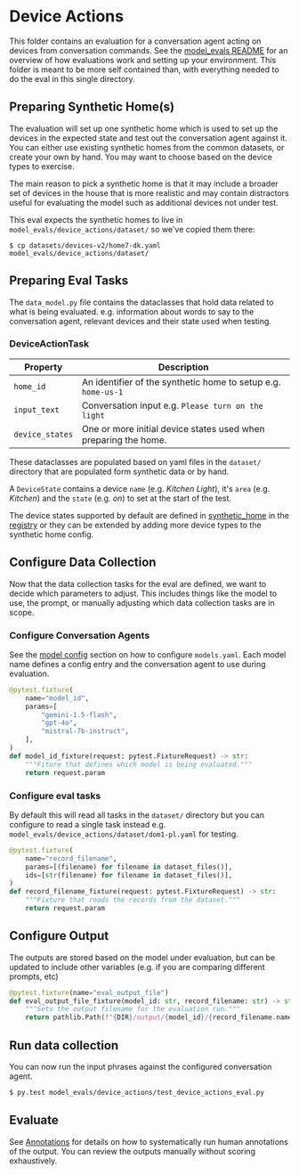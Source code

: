 # Device Actions

This folder contains an evaluation for a conversation agent acting on devices from
conversation commands. See the [model_evals README](../README.md)
for an overview of how evaluations work and setting up your environment. This
folder is meant to be more self contained than, with everything needed to do
the eval in this single directory.

## Preparing Synthetic Home(s)

The evaluation will set up one synthetic home which is used to set up the devices
in the expected state and test out the conversation agent against it. You can
either use existing synthetic homes from the common datasets, or create your own
by hand. You may want to choose based on the device types to exercise.

The main reason to pick a synthetic home is that it may include a broader set of
devices in the house that is more realistic and may contain distractors useful
for evaluating the model such as additional devices not under test.

This eval expects the synthetic homes to live in `model_evals/device_actions/dataset/`
so we've copied them there:

```
$ cp datasets/devices-v2/home7-dk.yaml model_evals/device_actions/dataset/
```

## Preparing Eval Tasks

The `data_model.py` file contains the dataclasses that hold data related to what
is being evaluated. e.g. information about words to say to the conversation agent,
relevant devices and their state used when testing.

### DeviceActionTask

| Property        | Description                                                     |
| --------------- | --------------------------------------------------------------- |
| `home_id`       | An identifier of the synthetic home to setup e.g. `home-us-1`   |
| `input_text`    | Conversation input e.g. `Please turn on the light`              |
| `device_states` | One or more initial device states used when preparing the home. |

These dataclasses are populated based on yaml files in the `dataset/` directory
that are populated form synthetic data or by hand.

A `DeviceState` contains a device `name` (e.g. _Kitchen Light_), it's `area` (e.g. _Kitchen_)
and the `state` (e.g. _on_) to set at the start of the test.

The device states supported by default are defined in [synthetic_home](https://github.com/allenporter/synthetic-home) in the [registry](https://github.com/allenporter/synthetic-home/tree/main/synthetic_home/registry) or they can be extended by adding more device types to the synthetic home config.

## Configure Data Collection

Now that the data collection tasks for the eval are defined, we want to decide
which parameters to adjust. This includes things like the model to use, the prompt,
or manually adjusting which data collection tasks are in scope.

### Configure Conversation Agents

See the [model config](../README.md) section on how to configure `models.yaml`. Each
model name defines a config entry and the conversation agent to use during evaluation.

```python
@pytest.fixture(
    name="model_id",
    params=[
        "gemini-1.5-flash",
        "gpt-4o",
        "mistral-7b-instruct",
    ],
)
def model_id_fixture(request: pytest.FixtureRequest) -> str:
    """Fiture that defines which model is being evaluated."""
    return request.param
```

### Configure eval tasks

By default this will read all tasks in the `dataset/` directory but you can configure
to read a single task instead e.g. `model_evals/device_actions/dataset/dom1-pl.yaml` for testing.

```python
@pytest.fixture(
    name="record_filename",
    params=[(filename) for filename in dataset_files()],
    ids=[str(filename) for filename in dataset_files()],
)
def record_filename_fixture(request: pytest.FixtureRequest) -> str:
    """Fixture that reads the records from the dataset."""
    return request.param
```

## Configure Output

The outputs are stored based on the model under evaluation, but can be updated
to include other variables (e.g. if you are comparing different prompts, etc)

```python
@pytest.fixture(name="eval_output_file")
def eval_output_file_fixture(model_id: str, record_filename: str) -> str:
    """Sets the output filename for the evaluation run."""
    return pathlib.Path(f"{DIR}/output/{model_id}/{record_filename.name}.yaml")
```

## Run data collection

You can now run the input phrases against the configured conversation agent.

```bash
$ py.test model_evals/device_actions/test_device_actions_eval.py
```

## Evaluate

See [Annotations](../../script/README.md) for details on how to systematically
run human annotations of the output. You can review the outputs manually without
scoring exhaustively.
